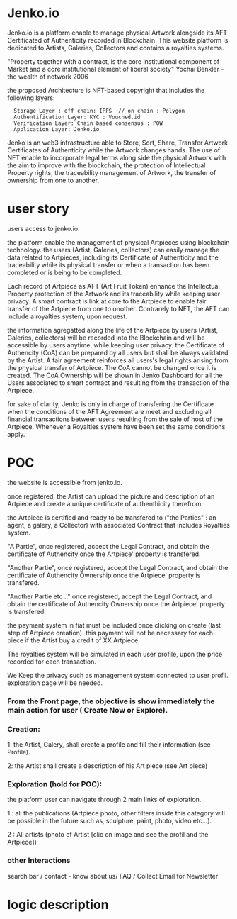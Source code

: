 # Jenko.io
Jenko.io is a platform enable to manage physical Artwork alongside its AFT Certificated of Authenticity recorded in Blockchain. This website platform is dedicated to Artists, Galeries, Collectors and contains a royalties systems.

"Property together with a contract, is the core institutional component of Market and a core institutional element of liberal society" Yochai Benkler - the wealth of network 2006

the proposed Architecture is NFT-based copyright that includes the following layers:

      Storage Layer : off chain: IPFS  // on chain : Polygon
      Authentification Layer: KYC : Vouched.id
      Verification Layer: Chain based consensus : POW
      Application Layer: Jenko.io
 
Jenko is an web3 infrastructure able to Store, Sort, Share, Transfer Artwork Certificates of Authenticity while the Artwork changes hands. The use of NFT enable to incorporate legal terms along side the physical Artwork with the aim to improve with the blockchain, the protection of Intellectual Property rights, the traceability management of Artwork, the transfer of ownership from one to another.    
        

# user story
users access to jenko.io.

the platform enable the management of physical Artpieces using blockchain technology. the users (Artist, Galeries, collectors) can easily manage the data related to Artpieces, including its Certificate of Authenticity and the traceability while its physical transfer or when a transaction has been completed or is being to be completed. 

Each record of Artpiece as AFT (Art Fruit Token) enhance the Intellectual Property protection of the Artwork and its traceability while keeping user privacy. A smart contract is link at core to the Artpiece to enable fair transfer of the Artpiece from one to onother. Contrarely to NFT, the AFT can include a royalties system, upon request. 

the information agregatted along the life of the Artpiece by users (Artist, Galeries, collectors) will be recorded into the Blockchain and will be accessible by users anytime, while keeping user privacy. the Certificate of Authencity (CoA) can be prepared by all users but shall be always validated by the Artist. A fair agreement reinforces all users's legal rights arising from the physical transfer of Artpiece. The CoA cannot be changed once it is created. The CoA Ownership will be shown in Jenko Dashboard for all the Users associated to smart contract and resulting from the transaction of the Artpiece. 

for sake of clarity, Jenko is only in charge of transfering the Certificate when the conditions of the AFT Agreement are meet and excluding all financial transactions between users resulting from the sale of host of the Artpiece. Whenever a Royalties system have been set the same conditions apply.


# POC

the website is accessible from jenko.io.

once registered, the Artist can upload the picture and description of an Artpiece and create a unique certificate of authenthicity therefrom.

the Artpiece is certified and ready to be transfered to ("the Parties" : an agent, a galery, a Collector) with associated Contract that includes Royalties system.

"A Partie", once registered, accept the Legal Contract, and obtain the certificate of Authencity  once the Artpiece' property is transfered.

"Another Partie", once registered, accept the Legal Contract, and obtain the certificate of Authencity Ownership once the Artpiece' property is transfered.

"Another Partie etc .." once registered, accept the Legal Contract, and obtain the certificate of Authencity Ownership once the Artpiece' property is transfered. 

the payment system in fiat must be included once clicking on create (last step of Artpiece creation). this payment will not be necessary for each piece if the Artist buy a credit of XX Artpiece. 

The royalties system will be simulated in each user profile, upon the price recorded for each transaction. 

We Keep the privacy such as management system connected to user profil. exploration page will be needed.



### From the Front page, the objective is show immediately the main action for user ( Create Now or Explore).
### Creation:
  1: the Artist, Galery, shall create a profile and fill their information (see Profile).
  
  2: the Artist shall create a description of his Art piece (see Art piece)

### Exploration (hold for POC):
the platform user can navigate through 2 main links of exploration.

1 : all the publications (Artpiece photo, other filters inside this category will be possible in the future such as, sculpture, paint, photo, video  etc...).

2 : All artists (photo of Artist [clic on image and see the profil and the Artpiece])

### other Interactions
search bar / contact - know about us/ FAQ / Collect Email for Newsletter

# logic description
